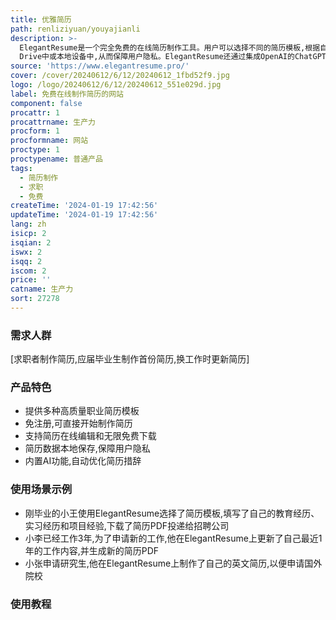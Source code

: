 ```yaml
---
title: 优雅简历
path: renliziyuan/youyajianli
description: >-
  ElegantResume是一个完全免费的在线简历制作工具。用户可以选择不同的简历模板,根据自己的情况定制简历的内容和格式。该网站不需要用户注册,可以直接开始制作简历,完成后可以随时修改,也可以无限次免费下载简历的PDF或JPEG版本。简历数据可以选择保存在浏览器中、Google
  Drive中或本地设备中,从而保障用户隐私。ElegantResume还通过集成OpenAI的ChatGPT,使用AI来帮助完善和润色简历内容。整体而言,ElegantResume是一个功能强大且安全可靠的免费在线简历制作平台。
source: 'https://www.elegantresume.pro/'
cover: /cover/20240612/6/12/20240612_1fbd52f9.jpg
logo: /logo/20240612/6/12/20240612_551e029d.jpg
label: 免费在线制作简历的网站
component: false
procattr: 1
procattrname: 生产力
procform: 1
procformname: 网站
proctype: 1
proctypename: 普通产品
tags:
  - 简历制作
  - 求职
  - 免费
createTime: '2024-01-19 17:42:56'
updateTime: '2024-01-19 17:42:56'
lang: zh
isicp: 2
isqian: 2
iswx: 2
isqq: 2
iscom: 2
price: ''
catname: 生产力
sort: 27278
---
```




### 需求人群
[求职者制作简历,应届毕业生制作首份简历,换工作时更新简历]

### 产品特色
- 提供多种高质量职业简历模板
- 免注册,可直接开始制作简历
- 支持简历在线编辑和无限免费下载
- 简历数据本地保存,保障用户隐私
- 内置AI功能,自动优化简历措辞

### 使用场景示例
- 刚毕业的小王使用ElegantResume选择了简历模板,填写了自己的教育经历、实习经历和项目经验,下载了简历PDF投递给招聘公司
- 小李已经工作3年,为了申请新的工作,他在ElegantResume上更新了自己最近1年的工作内容,并生成新的简历PDF
- 小张申请研究生,他在ElegantResume上制作了自己的英文简历,以便申请国外院校

### 使用教程


  
